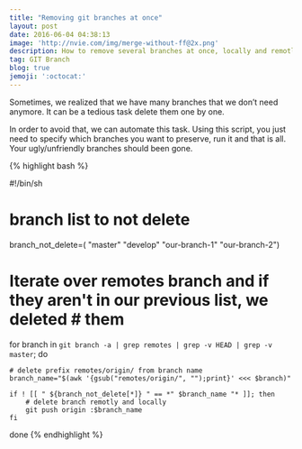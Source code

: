 ```yaml
---
title: "Removing git branches at once"
layout: post
date: 2016-06-04 04:38:13
image: 'http://nvie.com/img/merge-without-ff@2x.png'
description: How to remove several branches at once, locally and remotly.
tag: GIT Branch
blog: true
jemoji: ':octocat:'
---
```


Sometimes, we realized that we have many branches that we don’t need anymore. It can be a tedious task delete them one by one. 

In order to avoid that, we can automate this task. Using this script, you just need to specify which branches you want to preserve, run it and that is all. Your ugly/unfriendly branches should been gone.

{% highlight bash %}

#!/bin/sh
# branch list to not delete
branch_not_delete=( "master" "develop" "our-branch-1" "our-branch-2")


# Iterate over remotes branch and if they aren't in our previous list, we deleted # them
for branch in `git branch -a | grep remotes | grep -v HEAD | grep -v master`; do

	# delete prefix remotes/origin/ from branch name
	branch_name="$(awk '{gsub("remotes/origin/", "");print}' <<< $branch)"
	
	if ! [[ " ${branch_not_delete[*]} " == *" $branch_name "* ]]; then
		# delete branch remotly and locally
    	git push origin :$branch_name
	fi
done 
{% endhighlight %}